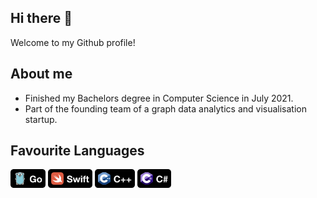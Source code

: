 ## Hi there 👋
Welcome to my Github profile!

## About me
- Finished my Bachelors degree in Computer Science in July 2021.
- Part of the founding team of a graph data analytics and visualisation startup.

## Favourite Languages
<img src="img/Go.png" height="30"/>
<img src="img/Swift.png" height="30"/>
<img src="img/C++.png" height="30"/>
<img src="img/CSharp.png" height="30"/>
